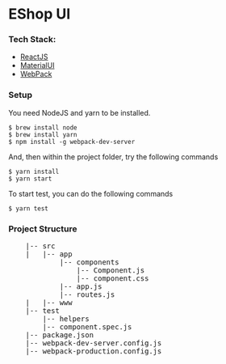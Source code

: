 # EShop UI

### Tech Stack:

 * [ReactJS](https://facebook.github.io/react/) 
 * [MaterialUI](http://www.material-ui.com/) 
 * [WebPack](http://webpack.github.io/) 


### Setup

You need NodeJS and yarn to be installed.

    $ brew install node
    $ brew install yarn
    $ npm install -g webpack-dev-server

And, then within the project folder, try the following commands 

    $ yarn install
    $ yarn start
    

To start test, you can do the following commands

	$ yarn test
    
### Project Structure

<pre>
    |-- src
    |	|-- app
            |-- components
                |-- Component.js
                |-- component.css
            |-- app.js
            |-- routes.js
    |   |-- www
    |-- test
        |-- helpers
        |-- component.spec.js
    |-- package.json
    |-- webpack-dev-server.config.js
    |-- webpack-production.config.js
</pre>